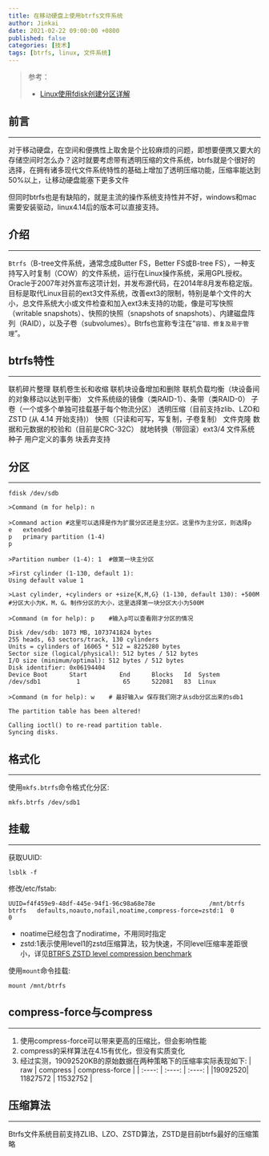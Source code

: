 ```yaml
---
title: 在移动硬盘上使用btrfs文件系统
author: Jinkai
date: 2021-02-22 09:00:00 +0800
published: false
categories: [技术]
tags: [btrfs, linux, 文件系统]
---
```


>参考：
>
>- [Linux使用fdisk创建分区详解](<https://www.jianshu.com/p/520b3a405014>)

## 前言

--------

对于移动硬盘，在空间和便携性上取舍是个比较麻烦的问题，即想要便携又要大的存储空间时怎么办？这时就要考虑带有透明压缩的文件系统，btrfs就是个很好的选择，在拥有诸多现代文件系统特性的基础上增加了透明压缩功能，压缩率能达到50%以上，让移动硬盘能塞下更多文件

但同时btrfs也是有缺陷的，就是主流的操作系统支持性并不好，windows和mac需要安装驱动，linux4.14后的版本可以直接支持。

## 介绍

--------

`Btrfs`（B-tree文件系统，通常念成Butter FS，Better FS或B-tree FS），一种支持写入时复制（COW）的文件系统，运行在Linux操作系统，采用GPL授权。Oracle于2007年对外宣布这项计划，并发布源代码，在2014年8月发布稳定版。目标是取代Linux目前的ext3文件系统，改善ext3的限制，特别是单个文件的大小，总文件系统大小或文件检查和加入ext3未支持的功能，像是可写快照（writable snapshots）、快照的快照（snapshots of snapshots）、内建磁盘阵列（RAID），以及子卷（subvolumes）。Btrfs也宣称专注在“`容错、修复及易于管理`”。

## btrfs特性

--------

联机碎片整理
联机卷生长和收缩
联机块设备增加和删除
联机负载均衡（块设备间的对象移动以达到平衡）
文件系统级的镜像（类RAID-1）、条带（类RAID-0）
子卷（一个或多个单独可挂载基于每个物流分区）
透明压缩（目前支持zlib、LZO和ZSTD (从 4.14 开始支持)）
快照（只读和可写，写复制，子卷复制）
文件克隆
数据和元数据的校验和（目前是CRC-32C）
就地转换（带回滚）ext3/4
文件系统种子
用户定义的事务
块丢弃支持

## 分区

--------

```console
fdisk /dev/sdb

>Command (m for help): n

>Command action #这里可以选择是作为扩展分区还是主分区。这里作为主分区，则选择p
e   extended
p   primary partition (1-4)
p

>Partition number (1-4): 1  #做第一块主分区

>First cylinder (1-130, default 1):
Using default value 1

>Last cylinder, +cylinders or +size{K,M,G} (1-130, default 130): +500M  #分区大小为K，M，G。制作分区的大小，这里选择第一块分区大小为500M

>Command (m for help): p    #输入p可以查看刚才分区的情况

Disk /dev/sdb: 1073 MB, 1073741824 bytes
255 heads, 63 sectors/track, 130 cylinders
Units = cylinders of 16065 * 512 = 8225280 bytes
Sector size (logical/physical): 512 bytes / 512 bytes
I/O size (minimum/optimal): 512 bytes / 512 bytes
Disk identifier: 0x06194404
Device Boot      Start         End      Blocks   Id  System
/dev/sdb1          1            65      522081   83  Linux

>Command (m for help): w    # 最好输入w 保存我们刚才从sdb分区出来的sdb1

The partition table has been altered!

Calling ioctl() to re-read partition table.
Syncing disks.
```

## 格式化

--------

使用`mkfs.btrfs`命令格式化分区:

```console
mkfs.btrfs /dev/sdb1
```

## 挂载

--------

获取UUID:

```console
lsblk -f
```

修改/etc/fstab:

```console
UUID=f4f459e9-48df-445e-94f1-96c98a68e78e               /mnt/btrfs      btrfs   defaults,noauto,nofail,noatime,compress-force=zstd:1  0       0
```

- noatime已经包含了nodiratime，不用同时指定
- zstd:1表示使用level1的zstd压缩算法，较为快速，不同level压缩率差距很小，详见[BTRFS ZSTD level compression benchmark](<https://docs.google.com/spreadsheets/d/1x9-3OQF4ev1fOCrYuYWt1QmxYRmPilw_nLik5H_2_qA/edit#gid=0>)

使用`mount`命令挂载:

```console
mount /mnt/btrfs
```

## compress-force与compress

--------

1. 使用compress-force可以带来更高的压缩比，但会影响性能
2. compress的采样算法在4.15有优化，但没有实质变化
3. 经过实测，19092520KB的原始数据在两种策略下的压缩率实际表现如下:
    | raw | compress | compress-force |
    | :----: |  :----:  | :----:  |
    |19092520| 11827572 |  11532752  |

## 压缩算法

--------

Btrfs文件系统目前支持ZLIB、LZO、ZSTD算法，ZSTD是目前btrfs最好的压缩策略
